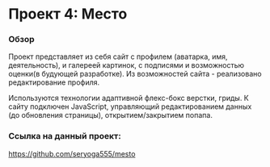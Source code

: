 # Проект 4: Место

### Обзор
Проект представляет из себя сайт с профилем (аватарка, имя, деятельность), 
и галереей картинок, с подписями и возможностью оценки(в будующей разработке).
Из возможностей сайта - реализовано редактирование профиля.

Используются технологии адаптивной флекс-бокс верстки, гриды. К сайту подключен
JavaScript, управляющий редактированием данных (до обновления страницы), открытием/закрытием попапа.

### Ссылка на данный проект:
https://github.com/seryoga555/mesto
